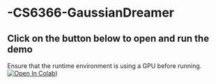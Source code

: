 # -CS6366-GaussianDreamer

## Click on the button below to open and run the demo
Ensure that the runtime environment is using a GPU before running.
[![Open In Colab](https://colab.research.google.com/assets/colab-badge.svg)](https://colab.research.google.com/drive/1sNDv26EXyA1FWyjf_1ZqRw4tUuqUhCxU?usp=sharing))
